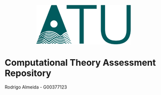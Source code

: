 <div style="text-align: center;">
    <img src="./images/ATU_Logo-removebg-preview.png" width="60%" alt="ATU Logo">
</div>


# Computational Theory Assessment Repository

Rodrigo Almeida - G00377123

